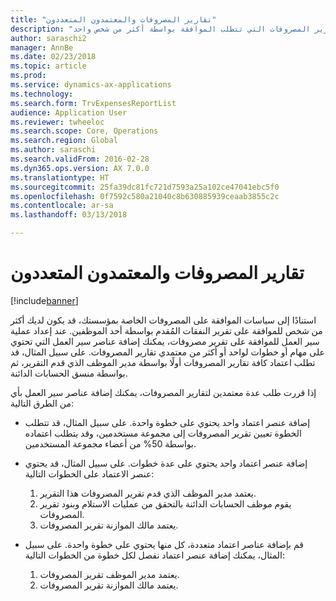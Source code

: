 ```yaml
---
title: "تقارير المصروفات والمعتمدون المتعددون"
description: "يوفر هذا الموضوع معلومات حول تقارير المصروفات التي تتطلب الموافقة بواسطة أكثر من شخص واحد."
author: saraschi2
manager: AnnBe
ms.date: 02/23/2018
ms.topic: article
ms.prod: 
ms.service: dynamics-ax-applications
ms.technology: 
ms.search.form: TrvExpensesReportList
audience: Application User
ms.reviewer: twheeloc
ms.search.scope: Core, Operations
ms.search.region: Global
ms.author: saraschi
ms.search.validFrom: 2016-02-28
ms.dyn365.ops.version: AX 7.0.0
ms.translationtype: HT
ms.sourcegitcommit: 25fa39dc81fc721d7593a25a102ce47041ebc5f0
ms.openlocfilehash: 0f7592c580a21040c8b630885939ceaab3855c2c
ms.contentlocale: ar-sa
ms.lasthandoff: 03/13/2018

---
```


# <a name="expense-reports-and-multiple-approvers"></a>تقارير المصروفات والمعتمدون المتعددون

[!include[banner](../includes/banner.md)]

استنادًا إلى سياسات الموافقة على المصروفات الخاصة بمؤسستك، قد يكون لديك أكثر من شخص للموافقة على تقرير النفقات المُقدم بواسطة أحد الموظفين. عند إعداد عملية سير العمل للموافقة على تقرير مصروفات، يمكنك إضافة عناصر سير العمل التي تحتوي على مهام أو خطوات لواحد أو أكثر من معتمدي تقارير المصروفات. على سبيل المثال، قد تطلب اعتماد كافة تقارير المصروفات أولًا بواسطة مدير الموظف الذي قدم التقرير، ثم بواسطة منسق الحسابات الدائنة.

إذا قررت طلب عدة معتمدين لتقارير المصروفات، يمكنك إضافة عناصر سير العمل بأي من الطرق التالية:

- إضافة عنصر اعتماد واحد يحتوي على خطوة واحدة. على سبيل المثال، قد تتطلب الخطوة تعيين تقرير المصروفات إلى مجموعة مستخدمين، وقد يتطلب اعتماده بواسطة 50% من أعضاء مجموعة المستخدمين.
- إضافة عنصر اعتماد واحد يحتوي على عدة خطوات. على سبيل المثال، قد يحتوي عنصر الاعتماد على الخطوات التالية:

    1. يعتمد مدير الموظف الذي قدم تقرير المصروفات هذا التقرير.
    2. يقوم موظف الحسابات الدائنة بالتحقق من عمليات الاستلام وبنود تقرير المصروفات.
    3. يعتمد مالك الموازنة تقرير المصروفات.

- قم بإضافة عناصر اعتماد متعددة، كل منها يحتوي على خطوة واحدة. على سبيل المثال، يمكنك إضافة عنصر اعتماد نفصل لكل خطوة من الخطوات التالية:

    1. يعتمد مدير الموظف تقرير المصروفات.
    2. يعتمد مالك الموازنة تقرير المصروفات.

